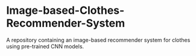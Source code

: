 # Image-based-Clothes-Recommender-System
A repository containing an image-based recommender system for clothes using pre-trained CNN models.
